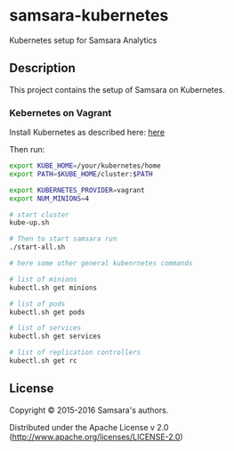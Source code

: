 # samsara-kubernetes

Kubernetes setup for Samsara Analytics

## Description

This project contains the setup of Samsara on Kubernetes.

### Kebernetes on Vagrant

Install Kubernetes as described here: [here](https://github.com/GoogleCloudPlatform/kubernetes/blob/master/docs/getting-started-guides/vagrant.md)

Then run:

```bash
export KUBE_HOME=/your/kubernetes/home
export PATH=$KUBE_HOME/cluster:$PATH

export KUBERNETES_PROVIDER=vagrant
export NUM_MINIONS=4

# start cluster
kube-up.sh

# Then to start samsara run
./start-all.sh

# here some other general kubenrnetes commands

# list of minions
kubectl.sh get minions

# list of pods
kubectl.sh get pods

# list of services
kubectl.sh get services

# list of replication controllers
kubectl.sh get rc

```

## License

Copyright © 2015-2016 Samsara's authors.

Distributed under the Apache License v 2.0 (http://www.apache.org/licenses/LICENSE-2.0)
